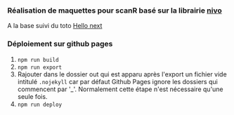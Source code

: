 ### Réalisation de maquettes pour scanR basé sur la librairie [nivo](http://nivo.rocks)

A la base suivi du toto [Hello next](https://nextjs.org/learn/)

### Déploiement sur github pages

1. `npm run build`
2. `npm run export`
3. Rajouter dans le dossier out qui est apparu après l'export un fichier vide intitulé `.nojekyll`
car par défaut Github Pages ignore les dossiers qui commencent par '_'. Normalement cette étape n'est nécessaire qu'une seule fois.
4. `npm run deploy`
